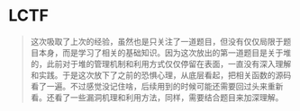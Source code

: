 # LCTF 
> 这次吸取了上次的经验，虽然也是只关注了一道题目，但没有仅仅局限于题目本身，而是学习了相关的基础知识。因为这次放出的第一道题目是关于堆的，此前对于堆的管理机制和利用方式仅仅停留在表面，一直没有深入理解和实践。于是这次放下了之前的恐惧心理，从底层看起，把相关函数的源码看了一遍。不过感觉没记住啥，后续用到的时候可能还需要回过头来重新看。还看了一些漏洞机理和利用方法，同样，需要结合题目来加深理解。